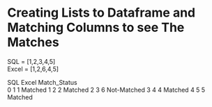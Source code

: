 # Creating Lists to Dataframe and Matching Columns to see The Matches

SQL = [1,2,3,4,5]<br/>
Excel = [1,2,6,4,5]<br/>


   SQL  Excel Match_Status <br/>
0    1      1      Matched
1    2      2      Matched
2    3      6  Not-Matched
3    4      4      Matched
4    5      5      Matched
